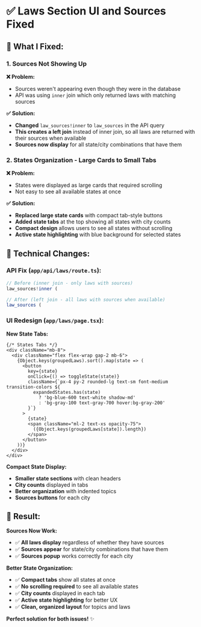 # ✅ **Laws Section UI and Sources Fixed**

## 🎯 **What I Fixed:**

### **1. Sources Not Showing Up**
**❌ Problem:**
- Sources weren't appearing even though they were in the database
- API was using `inner` join which only returned laws with matching sources

**✅ Solution:**
- **Changed** `law_sources!inner` to `law_sources` in the API query
- **This creates a left join** instead of inner join, so all laws are returned with their sources when available
- **Sources now display** for all state/city combinations that have them

### **2. States Organization - Large Cards to Small Tabs**
**❌ Problem:**
- States were displayed as large cards that required scrolling
- Not easy to see all available states at once

**✅ Solution:**
- **Replaced large state cards** with compact tab-style buttons
- **Added state tabs** at the top showing all states with city counts
- **Compact design** allows users to see all states without scrolling
- **Active state highlighting** with blue background for selected states

## 🔧 **Technical Changes:**

### **API Fix (`app/api/laws/route.ts`):**
```typescript
// Before (inner join - only laws with sources)
law_sources!inner (

// After (left join - all laws with sources when available)
law_sources (
```

### **UI Redesign (`app/laws/page.tsx`):**

**New State Tabs:**
```tsx
{/* States Tabs */}
<div className="mb-8">
  <div className="flex flex-wrap gap-2 mb-6">
    {Object.keys(groupedLaws).sort().map(state => (
      <button
        key={state}
        onClick={() => toggleState(state)}
        className={`px-4 py-2 rounded-lg text-sm font-medium transition-colors ${
          expandedStates.has(state)
            ? 'bg-blue-600 text-white shadow-md'
            : 'bg-gray-100 text-gray-700 hover:bg-gray-200'
        }`}
      >
        {state}
        <span className="ml-2 text-xs opacity-75">
          ({Object.keys(groupedLaws[state]).length})
        </span>
      </button>
    ))}
  </div>
</div>
```

**Compact State Display:**
- **Smaller state sections** with clean headers
- **City counts** displayed in tabs
- **Better organization** with indented topics
- **Sources buttons** for each city

## 🎉 **Result:**

**Sources Now Work:**
- ✅ **All laws display** regardless of whether they have sources
- ✅ **Sources appear** for state/city combinations that have them
- ✅ **Sources popup** works correctly for each city

**Better State Organization:**
- ✅ **Compact tabs** show all states at once
- ✅ **No scrolling required** to see all available states
- ✅ **City counts** displayed in each tab
- ✅ **Active state highlighting** for better UX
- ✅ **Clean, organized layout** for topics and laws

**Perfect solution for both issues!** ✨
